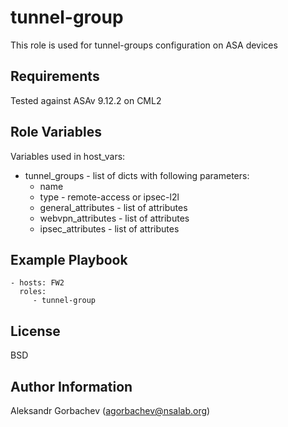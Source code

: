 tunnel-group
=========

This role is used for tunnel-groups configuration on ASA devices

Requirements
------------

Tested against ASAv 9.12.2 on CML2

Role Variables
--------------

Variables used in host_vars:
- tunnel_groups - list of dicts with following parameters:
  - name
  - type - remote-access or ipsec-l2l
  - general_attributes - list of attributes
  - webvpn_attributes - list of attributes
  - ipsec_attributes - list of attributes

Example Playbook
----------------

    - hosts: FW2
      roles:
         - tunnel-group

License
-------

BSD

Author Information
------------------

Aleksandr Gorbachev (agorbachev@nsalab.org)
